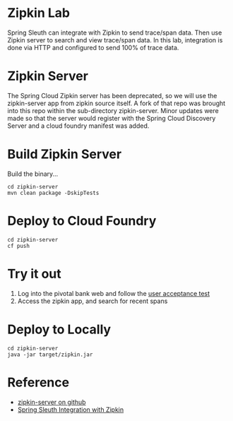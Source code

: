 # Zipkin Lab
Spring Sleuth can integrate with Zipkin to send trace/span data. Then use Zipkin server to search and view trace/span data.
In this lab, integration is done via HTTP and configured to send 100% of trace data.

# Zipkin Server
The Spring Cloud Zipkin server has been deprecated, so we will use the zipkin-server app from
zipkin source itself.  A fork of that repo was brought into this repo within the sub-directory
zipkin-server.  Minor updates were made so that the server would register with the Spring Cloud Discovery Server
and a cloud foundry manifest was added.

# Build Zipkin Server
Build the binary...
```
cd zipkin-server
mvn clean package -DskipTests
``` 
# Deploy to Cloud Foundry
```
cd zipkin-server
cf push
``` 

# Try it out

1. Log into the pivotal bank web and follow the [user acceptance test](lab_manual_test.md)
2. Access the zipkin app, and search for recent spans

# Deploy to Locally
```
cd zipkin-server
java -jar target/zipkin.jar
``` 

# Reference
- [zipkin-server on github](https://github.com/openzipkin/zipkin/tree/master/zipkin-server)
- [Spring Sleuth Integration with Zipkin](https://cloud.spring.io/spring-cloud-sleuth/single/spring-cloud-sleuth.html#_sleuth_with_zipkin_via_http)